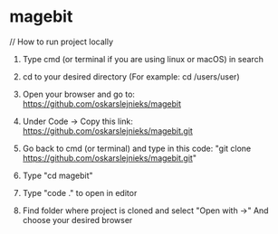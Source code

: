 # magebit

// How to run project locally

1. Type cmd (or terminal if you are using linux or macOS) in search

2. cd to your desired directory (For example: cd /users/user)

3. Open your browser and go to: https://github.com/oskarslejnieks/magebit

4. Under Code -> Copy this link: https://github.com/oskarslejnieks/magebit.git

5. Go back to cmd (or terminal) and type in this code: "git clone https://github.com/oskarslejnieks/magebit.git"

6. Type "cd magebit"

7. Type "code ." to open in editor

8. Find folder where project is cloned and select "Open with ->" And choose your desired browser
